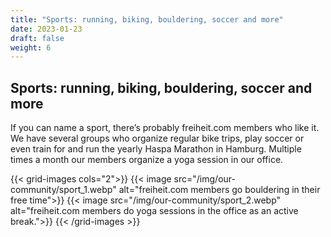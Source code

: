 ```yaml
---
title: "Sports: running, biking, bouldering, soccer and more"
date: 2023-01-23
draft: false
weight: 6
---
```

## Sports: running, biking, bouldering, soccer and more

If you can name a sport, there’s probably freiheit.com members who like it. We have several groups who organize regular bike trips, play soccer or even train for and run the yearly Haspa Marathon in Hamburg. Multiple times a month our members organize a yoga session in our office.

<div class="pb-36">
{{< grid-images cols="2">}}
    {{< image src="/img/our-community/sport_1.webp" alt="freiheit.com members go bouldering in their free time">}}
    {{< image src="/img/our-community/sport_2.webp" alt="freiheit.com members do yoga sessions in the office as an active break.">}}
{{< /grid-images >}}
</div>
